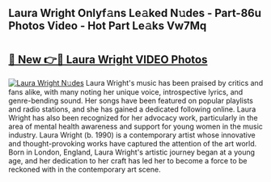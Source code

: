 ## Laura Wright Onlyf𝚊ns Le𝚊ked N𝚞des - Part-86u Photos Video - Hot Part Le𝚊ks Vw7Mq

# <h2><a href="http://ac37043.deff.icu/?id=Laura+Wright">🔗 New 👉🔴 Laura Wright VIDEO Photos</a></h2>

[![Laura Wright N𝚞des](https://i.imgur.com/rIISA9y.gif)](http://ac37043.deff.icu/?id=Laura+Wright)
Laura Wright's music has been praised by critics and fans alike, with many noting her unique voice, introspective lyrics, and genre-bending sound. Her songs have been featured on popular playlists and radio stations, and she has gained a dedicated following online. Laura Wright has also been recognized for her advocacy work, particularly in the area of mental health awareness and support for young women in the music industry. Laura Wright (b. 1990) is a contemporary artist whose innovative and thought-provoking works have captured the attention of the art world. Born in London, England, Laura Wright's artistic journey began at a young age, and her dedication to her craft has led her to become a force to be reckoned with in the contemporary art scene.
